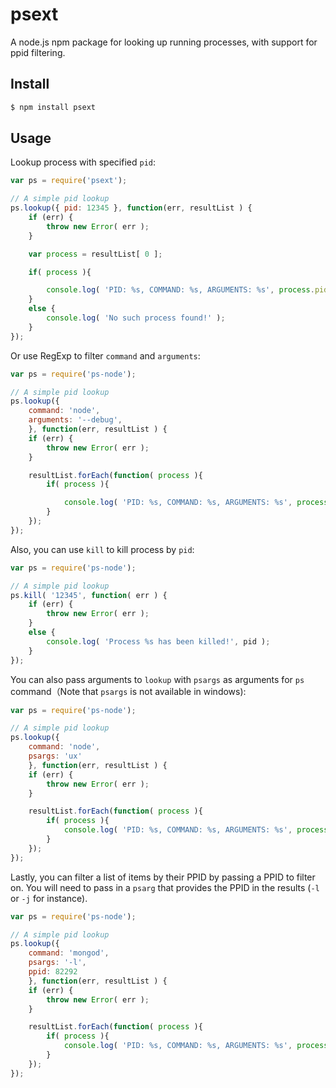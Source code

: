 # psext

A node.js npm package for looking up running processes, with support for ppid filtering.

## Install

```bash
$ npm install psext
```

## Usage

Lookup process with specified `pid`:

```javascript
var ps = require('psext');

// A simple pid lookup
ps.lookup({ pid: 12345 }, function(err, resultList ) {
    if (err) {
        throw new Error( err );
    }

    var process = resultList[ 0 ];

    if( process ){

        console.log( 'PID: %s, COMMAND: %s, ARGUMENTS: %s', process.pid, process.command, process.arguments );
    }
    else {
        console.log( 'No such process found!' );
    }
});

```

Or use RegExp to filter `command` and `arguments`:

```javascript
var ps = require('ps-node');

// A simple pid lookup
ps.lookup({
    command: 'node',
    arguments: '--debug',
    }, function(err, resultList ) {
    if (err) {
        throw new Error( err );
    }

    resultList.forEach(function( process ){
        if( process ){

            console.log( 'PID: %s, COMMAND: %s, ARGUMENTS: %s', process.pid, process.command, process.arguments );
        }
    });
});

```

Also, you can use `kill` to kill process by `pid`:

```javascript
var ps = require('ps-node');

// A simple pid lookup
ps.kill( '12345', function( err ) {
    if (err) {
        throw new Error( err );
    }
    else {
        console.log( 'Process %s has been killed!', pid );
    }
});
```

You can also pass arguments to `lookup` with `psargs` as arguments for `ps` command（Note that `psargs` is not available in windows):

```javascript
var ps = require('ps-node');

// A simple pid lookup
ps.lookup({
    command: 'node',
    psargs: 'ux'
    }, function(err, resultList ) {
    if (err) {
        throw new Error( err );
    }

    resultList.forEach(function( process ){
        if( process ){
            console.log( 'PID: %s, COMMAND: %s, ARGUMENTS: %s', process.pid, process.command, process.arguments );
        }
    });
});

```

Lastly, you can filter a list of items by their PPID by passing a PPID to filter on. You will need to pass in a `psarg` that provides the PPID in the results (`-l` or `-j` for instance).

```javascript
var ps = require('ps-node');

// A simple pid lookup
ps.lookup({
    command: 'mongod',
    psargs: '-l',
    ppid: 82292
    }, function(err, resultList ) {
    if (err) {
        throw new Error( err );
    }

    resultList.forEach(function( process ){
        if( process ){
            console.log( 'PID: %s, COMMAND: %s, ARGUMENTS: %s', process.pid, process.command, process.arguments );
        }
    });
});

```
